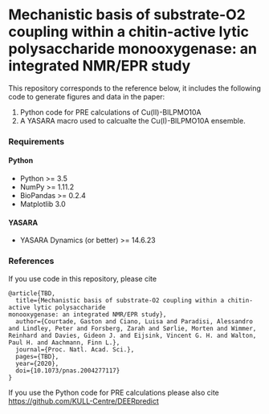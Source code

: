 
# Mechanistic basis of substrate-O2 coupling within a chitin-active lytic polysaccharide monooxygenase: an integrated NMR/EPR study

This repository corresponds to the reference below, it includes the following code to generate figures and data in the paper:
1. Python code for PRE calculations of Cu(II)-BlLPMO10A 
2. A YASARA macro used to calcualte the Cu(I)-BlLPMO10A ensemble.


### Requirements

#### Python
* Python >= 3.5
* NumPy >= 1.11.2
* BioPandas >= 0.2.4
* Matplotlib 3.0

#### YASARA
* YASARA Dynamics (or better) >= 14.6.23    

### References 
If you use code in this repository, please cite

```
@article{TBD,
  title={Mechanistic basis of substrate-O2 coupling within a chitin-active lytic polysaccharide
monooxygenase: an integrated NMR/EPR study},
  author={Courtade, Gaston and Ciano, Luisa and Paradisi, Alessandro and Lindley, Peter and Forsberg, Zarah and Sørlie, Morten and Wimmer, Reinhard and Davies, Gideon J. and Eijsink, Vincent G. H. and Walton, Paul H. and Aachmann, Finn L.},
  journal={Proc. Natl. Acad. Sci.},
  pages={TBD},
  year={2020},
  doi={10.1073/pnas.2004277117}
}
``` 

If you use the Python code for PRE calculations please also cite https://github.com/KULL-Centre/DEERpredict
